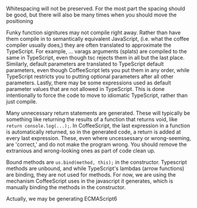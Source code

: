 
Whitespacing will not be preserved.  For the most part the spacing should be good, but there will also be many times when you should move the positioning

Funky function signitures may not compile right away.  Rather than have them compile in to semantically equivalent JavaScript, (i.e. what the coffee compiler usually does,) they are often translated to approximate the TypeScript.  For example, ... varags arguments (splats) are compiled to the same in TypeScript, even though tsc rejects them in all but the last place.  Similarly, default parameters are translated to TypeScript default parameters, even though CoffeeScript lets you put them in any order, while TypeScript restricts you to putting optional parameters after all other parameters.  Lastly, there may be some expressions used as default parameter values that are not allowed in TypeScript.
This is done intentionally to force the code to move to idiomatic TypeScript, rather than just compile.

Many unnecessary return statements are generated.  These will typically be something like returning the results of a function that returns void, like `return console.log(...);`. In CoffeeScript, the last expression in a function is automatically returned, so in the generated code, a return is added at every last expression.  These, even where uncessessary or wrong-seeming, are 'correct,' and do not make the program wrong.  You should remove the extranious and wrong-looking ones as part of code clean up.

Bound methods are `us.bind(method, this);` in the constructor.  Typescript methods are unbound, and while TypeScript's lambdas (arrow functions) are binding, they are not used for methods.  For now, we are using the mechanism CoffeeScript uses in the javascript it generates, which is manually binding the methods in the constructor.

Actually, we may be generating ECMAScript6
